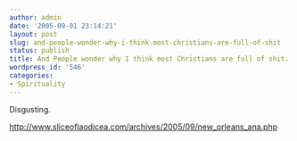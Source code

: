 ```yaml
---
author: admin
date: '2005-09-01 23:14:21'
layout: post
slug: and-people-wonder-why-i-think-most-christians-are-full-of-shit
status: publish
title: And People wonder why I think most Christians are full of shit...
wordpress_id: '546'
categories:
- Spirituality
---
```

Disgusting.<p><a href="http://www.sliceoflaodicea.com/archives/2005/09/new_orleans_ana.php">http://www.sliceoflaodicea.com/archives/2005/09/new_orleans_ana.php</a></p>
